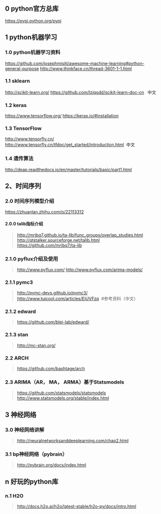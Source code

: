 ## 0 python官方总库
https://pypi.python.org/pypi


## 1 python机器学习

### 1.0 python机器学习资料
https://github.com/josephmisiti/awesome-machine-learning#python-general-purpose
http://www.thinkface.cn/thread-3601-1-1.html 

### 1.1 sklearn
http://scikit-learn.org/
https://github.com/lzjqsdd/scikit-learn-doc-cn   中文

### 1.2 keras
https://www.tensorflow.org/
https://keras.io/#installation

### 1.3 TensorFlow
http://www.tensorfly.cn/
http://www.tensorfly.cn/tfdoc/get_started/introduction.html  中文

### 1.4 遗传算法
http://deap.readthedocs.io/en/master/tutorials/basic/part1.html

## 2、时间序列

### 2.0 时间序列模型介绍
https://zhuanlan.zhihu.com/p/22113312

#### 2.0.0 talib指标介绍
> http://mrjbq7.github.io/ta-lib/func_groups/overlap_studies.html
> http://qtstalker.sourceforge.net/talib.html
> https://github.com/mrjbq7/ta-lib

### 2.1.0 pyflux介绍及使用
> http://www.pyflux.com/
> http://www.pyflux.com/arima-models/

### 2.1.1 pymc3 
> http://pymc-devs.github.io/pymc3/
> http://www.tuicool.com/articles/EjUVFzq  #参考资料（中文）

### 2.1.2 edward
> https://github.com/blei-lab/edward/

### 2.1.3 stan
> http://mc-stan.org/

### 2.2 ARCH
> https://github.com/bashtage/arch

### 2.3 ARIMA（AR， MA， ARMA）基于Statsmodels
> https://github.com/statsmodels/statsmodels
>  http://www.statsmodels.org/stable/index.html

## 3 神经网络

### 3.0 神经网络讲解
> http://neuralnetworksanddeeplearning.com/chap2.html

### 3.1 bp神经网络（pybrain）
> http://pybrain.org/docs/index.html



## n 好玩的python库

### n.1 H2O
> http://docs.h2o.ai/h2o/latest-stable/h2o-py/docs/intro.html

